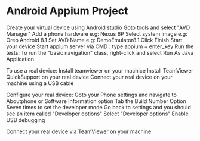 # Android Appium Project

Create your virtual device using Android studio 
Goto tools and select "AVD Manager"
Add a phone hardware e.g: Nexus 6P
Select system image e.g: Oreo Android 8.1
Set AVD Name e.g: DemoEmulator8.1
Click Finish
Start your device
Start appium server via CMD : type appium + enter_key
Run the tests:
To run the "basic navigation" class, right-click and select Run As Java Application

To use a real device:
Install teamviewer on your machice
Install TeamViewer QuickSupport on your real device
Connect your real device on your machine using a USB cable

Configure your real device:
Goto your Phone settings and navigate to Aboutphone or Software Information option
Tab the Build Number Option Seven times to set the developer mode
Go back to settings and you should see an item called "Developer options"
Select "Developer options"
Enable USB debugging 

Connect your real device via TeamViewer on your machine
